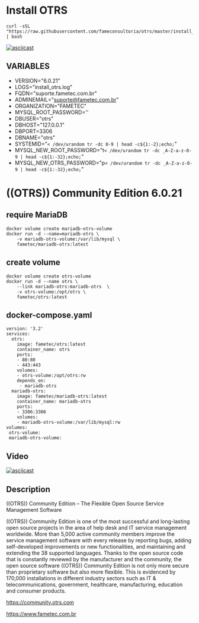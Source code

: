 # Install OTRS





    curl -sSL "https://raw.githubusercontent.com/fameconsultoria/otrs/master/install_otrs.sh" | bash


[![asciicast](https://asciinema.org/a/238434.svg)](https://asciinema.org/a/238434)



## VARIABLES

- VERSION="6.0.21"
- LOGS="install_otrs.log"
- FQDN="suporte.fametec.com.br"
- ADMINEMAIL="suporte@fametec.com.br"
- ORGANIZATION="FAMETEC"
- MYSQL_ROOT_PASSWORD=''
- DBUSER="otrs"
- DBHOST="127.0.0.1"
- DBPORT=3306
- DBNAME="otrs"
- SYSTEMID="`< /dev/urandom tr -dc 0-9 | head -c${1:-2};echo;`"
- MYSQL_NEW_ROOT_PASSWORD="t`< /dev/urandom tr -dc _A-Z-a-z-0-9 | head -c${1:-32};echo;`"
- MYSQL_NEW_OTRS_PASSWORD="p`< /dev/urandom tr -dc _A-Z-a-z-0-9 | head -c${1:-32};echo;`"

  

# ((OTRS)) Community Edition 6.0.21


## require MariaDB
 
    docker volume create mariadb-otrs-volume
    docker run -d --name=mariadb-otrs \
        -v mariadb-otrs-volume:/var/lib/mysql \
        fametec/mariadb-otrs:latest


## create volume

    docker volume create otrs-volume
    docker run -d --name otrs \
        --link mariadb-otrs:mariadb-otrs  \
        -v otrs-volume:/opt/otrs \
        fametec/otrs:latest


## docker-compose.yaml
    version: '3.2'
    services:
      otrs: 
        image: fametec/otrs:latest
        container_name: otrs
        ports:
        - 80:80
        - 443:443
        volumes:
        - otrs-volume:/opt/otrs:rw
        depends_on:
         - mariadb-otrs
      mariadb-otrs:
        image: fametec/mariadb-otrs:latest
        container_name: mariadb-otrs
        ports:
        - 3306:3306
        volumes:
        - mariadb-otrs-volume:/var/lib/mysql:rw
    volumes:
     otrs-volume:
     mariadb-otrs-volume:




## Video 

[![asciicast](https://asciinema.org/a/IEqSk4A4cgsxRTgKL9OUVcGwo.svg)](https://asciinema.org/a/IEqSk4A4cgsxRTgKL9OUVcGwo)

## Description 
  
((OTRS)) Community Edition – The Flexible Open Source Service Management Software

((OTRS)) Community Edition is one of the most successful and long-lasting open source projects in the area of help desk and IT service management worldwide. More than 5,000 active community members improve the service management software with every release by reporting bugs, adding self-developed improvements or new functionalities, and maintaining and extending the 38 supported languages. Thanks to the open source code that is constantly reviewed by the manufacturer and the community, the open source software ((OTRS)) Community Edition is not only more secure than proprietary software but also more flexible. This is evidenced by 170,000 installations in different industry sectors such as IT & telecommunications, government, healthcare, manufacturing, education and consumer products.

https://community.otrs.com


https://www.fametec.com.br

